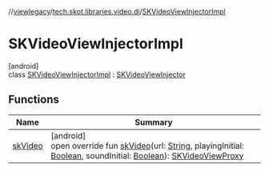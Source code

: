 //[viewlegacy](../../../index.md)/[tech.skot.libraries.video.di](../index.md)/[SKVideoViewInjectorImpl](index.md)

# SKVideoViewInjectorImpl

[android]\
class [SKVideoViewInjectorImpl](index.md) : [SKVideoViewInjector](../../../../viewlegacy/tech.skot.libraries.video.di/-s-k-video-view-injector/index.md)

## Functions

| Name | Summary |
|---|---|
| [skVideo](sk-video.md) | [android]<br>open override fun [skVideo](sk-video.md)(url: [String](https://kotlinlang.org/api/latest/jvm/stdlib/kotlin/-string/index.html), playingInitial: [Boolean](https://kotlinlang.org/api/latest/jvm/stdlib/kotlin/-boolean/index.html), soundInitial: [Boolean](https://kotlinlang.org/api/latest/jvm/stdlib/kotlin/-boolean/index.html)): [SKVideoViewProxy](../../tech.skot.libraries.video/-s-k-video-view-proxy/index.md) |
